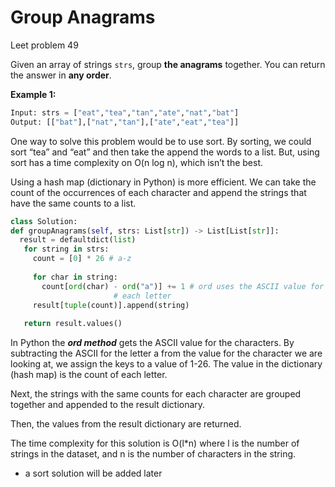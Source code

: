 # Group Anagrams

Leet problem 49

Given an array of strings `strs`, group **the anagrams** together. You can return the answer in **any order**.

**Example 1:**

```python
Input: strs = ["eat","tea","tan","ate","nat","bat"]
Output: [["bat"],["nat","tan"],["ate","eat","tea"]]
```

One way to solve this problem would be to use sort. By sorting, we could sort “tea” and “eat” and then take the append the words to a list. But, using sort has a time complexity on O(n log n), which isn’t the best.

Using a hash map (dictionary in Python) is more efficient. We can take the count of the occurrences of each character and append the strings that have the same counts to a list.

```python
class Solution:
def groupAnagrams(self, strs: List[str]) -> List[List[str]]:
  result = defaultdict(list)
   for string in strs:
     count = [0] * 26 # a-z
    
     for char in string:
       count[ord(char) - ord("a")] += 1 # ord uses the ASCII value for 
                       # each letter
     result[tuple(count)].append(string)
   
   return result.values()

```

In Python the ***ord method*** gets the ASCII value for the characters. By subtracting the ASCII for the letter a from the value for the character we are looking at, we assign the keys to a value of 1-26.  The value in the dictionary (hash map) is the count of each letter.

Next, the strings with the same counts for each character are grouped together and appended to the result dictionary.

Then, the values from the result dictionary are returned.

The time complexity for this solution is O(l*n) where l is the number of strings in the dataset, and n is the number of characters in the string.

* a sort solution will be added later
